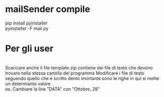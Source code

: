 # mailSender compile 
pip install pyinstaller  
pyinstaller -F mail.py
# Per gli user
</br>
Scaricare anche il file template.zip contiene dei file di testo che devono trovare nella stessa cartella del programma  
Modificare i file di testo seguendo quello che è scritto dento imortante sono le righe in qui si mette un determianto valore  
</br>
es. Cambiare la line "DATA" con "Ottobre, 28"
